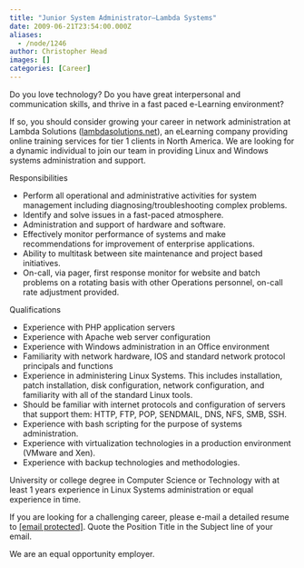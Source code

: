 ```yaml
---
title: "Junior System Administrator—Lambda Systems"
date: 2009-06-21T23:54:00.000Z
aliases:
  - /node/1246
author: Christopher Head
images: []
categories: [Career]
---
```


Do you love technology? Do you have great interpersonal and communication skills, and thrive in a fast paced e-Learning environment?

If so, you should consider growing your career in network administration at Lambda Solutions ([lambdasolutions.net](http://lambdasolutions.net/)), an eLearning company providing online training services for tier 1 clients in North America. We are looking for a dynamic individual to join our team in providing Linux and Windows systems administration and support.

Responsibilities

*   Perform all operational and administrative activities for system management including diagnosing/troubleshooting complex problems.
*   Identify and solve issues in a fast-paced atmosphere.
*   Administration and support of hardware and software.
*   Effectively monitor performance of systems and make recommendations for improvement of enterprise applications.
*   Ability to multitask between site maintenance and project based initiatives.
*   On-call, via pager, first response monitor for website and batch problems on a rotating basis with other Operations personnel, on-call rate adjustment provided.

Qualifications

*   Experience with PHP application servers
*   Experience with Apache web server configuration
*   Experience with Windows administration in an Office environment
*   Familiarity with network hardware, IOS and standard network protocol principals and functions
*   Experience in administering Linux Systems. This includes installation, patch installation, disk configuration, network configuration, and familiarity with all of the standard Linux tools.
*   Should be familiar with internet protocols and configuration of servers that support them: HTTP, FTP, POP, SENDMAIL, DNS, NFS, SMB, SSH.
*   Experience with bash scripting for the purpose of systems administration.
*   Experience with virtualization technologies in a production environment (VMware and Xen).
*   Experience with backup technologies and methodologies.

University or college degree in Computer Science or Technology with at least 1 years experience in Linux Systems administration or equal experience in time.

If you are looking for a challenging career, please e-mail a detailed resume to [\[email protected\]](/cdn-cgi/l/email-protection#5c342e1c303d313e383d2f333029283533322f72323928). Quote the Position Title in the Subject line of your email.

We are an equal opportunity employer.
